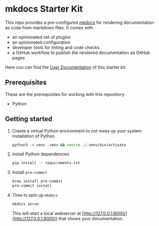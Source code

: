 # mkdocs Starter Kit

This repo provides a pre-configured [mkdocs](https://www.mkdocs.org/) for rendering documentation as code from markdown files. It comes with

- an opinionated set of plugins
- an opinionated configuration
- developer tools for linting and code checks
- a GitHub workflow to publish the rendered documentation as GitHub pages

Here cou can find the [User Documentation](https://michaellihs.github.io/mkdocs-starter) of this starter kit.

## Prerequisites

These are the prerequisites for working with this repository:

- Python

## Getting started

1. Create a virtual Python environment to not mess up your system installation of Python

   ```bash
   python3 -m venv .venv && source ./.venv/bin/activate
   ```

2. Install Python dependencies

   ```bash
   pip install -r requirements.txt
   ```

3. Install `pre-commit`

   ```bash
   brew install pre-commit
   pre-commit install
   ```

4. Time to spin up `mkdocs`

   ```bash
   mkdocs serve
   ```

   This will start a local webserver at [http://127.0.0.1:8000/](http://127.0.0.1:8000/) that shows your documentation.
